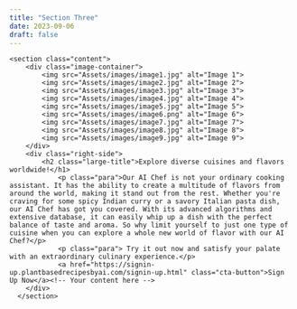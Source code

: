 ```yaml
---
title: "Section Three"
date: 2023-09-06
draft: false
---
```


<!-- Section 3: Content -->
<section class="content">
    <!-- your HTML here -->
    <!-- Section 3: Content -->

    <section class="content">
        <div class="image-container">
            <img src="Assets/images/image1.jpg" alt="Image 1">
            <img src="Assets/images/image2.jpg" alt="Image 2">
            <img src="Assets/images/image3.jpg" alt="Image 3">
            <img src="Assets/images/image4.jpg" alt="Image 4">
            <img src="Assets/images/image5.jpg" alt="Image 5">
            <img src="Assets/images/image6.png" alt="Image 6">
            <img src="Assets/images/image7.jpg" alt="Image 7">
            <img src="Assets/images/image8.jpg" alt="Image 8">
            <img src="Assets/images/image9.jpg" alt="Image 9">
        </div>
        <div class="right-side">
            <h2 class="large-title">Explore diverse cuisines and flavors worldwide!</h1>
                <p class="para">Our AI Chef is not your ordinary cooking assistant. It has the ability to create a multitude of flavors from around the world, making it stand out from the rest. Whether you're craving for some spicy Indian curry or a savory Italian pasta dish, our AI Chef has got you covered. With its advanced algorithms and extensive database, it can easily whip up a dish with the perfect balance of taste and aroma. So why limit yourself to just one type of cuisine when you can explore a whole new world of flavor with our AI Chef?</p>
                <p class="para"> Try it out now and satisfy your palate with an extraordinary culinary experience.</p>
                <a href="https://signin-up.plantbasedrecipesbyai.com/signin-up.html" class="cta-button">Sign Up Now</a><!-- Your content here -->
        </div>
      </section>

</section>
